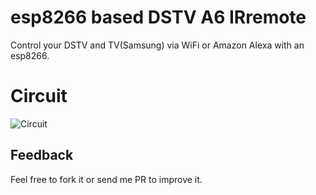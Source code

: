 # esp8266 based DSTV A6 IRremote
Control your DSTV and TV(Samsung) via WiFi or Amazon Alexa with an esp8266.

# Circuit
![Circuit](https://github.com/mmphego/DSTV_A6_esp8266_IRremote/raw/master/Circuit.png)

<!---
# Control
I resorted to using [MQTT Dash](https://play.google.com/store/apps/details?id=net.routix.mqttdash&hl=en) for control purposes.

![MQTT Dash Selection](https://github.com/mmphego/DSTV_A6_esp8266_IRremote/raw/master/mqttdash2.png)

![MQTT Dash](https://github.com/mmphego/DSTV_A6_esp8266_IRremote/raw/master/mqttdash1.png)

# Future Development
Integrate to my [Node-Red Dashboard](https://nodered.org/) running on a network media server.
-->

## Feedback

Feel free to fork it or send me PR to improve it.
